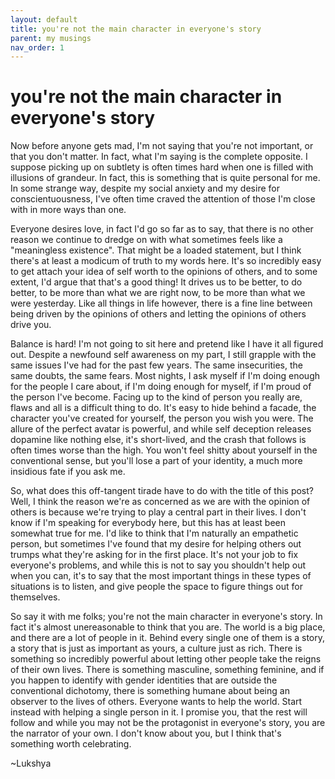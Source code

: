 ```yaml
---
layout: default
title: you're not the main character in everyone's story
parent: my musings
nav_order: 1
---
```


# you're not the main character in everyone's story

Now before anyone gets mad, I'm not saying that you're not important, or that you don't matter. In fact, what I'm saying is the complete opposite. I suppose picking up on subtlety is often times hard when 
one is filled with illusions of grandeur. In fact, this is something that is quite personal for me. In some strange way, despite my social anxiety and my desire for conscientuousness, I've often time craved the attention of those I'm close with in more ways than one. 

Everyone desires love, in fact I'd go so far as to say, that there is no other reason we continue to dredge on with what sometimes feels like a "meaningless existence". That might be a loaded statement, but I think there's at least a modicum of truth to my words here. It's so incredibly easy to get attach your idea of self worth to the opinions of others, and to some extent, I'd argue that that's a good thing! It drives us to be better, to do better, to be more than what we are right now, to be more than what we were yesterday. Like all things in life however, there is a fine line between being driven by the opinions of others and letting the opinions of others drive you. 

Balance is hard! I'm not going to sit here and pretend like I have it all figured out. Despite a newfound self awareness on my part, I still grapple with the same issues I've had for the past few years. The same insecurities, the same doubts, the same fears. Most nights, I ask myself if I'm doing enough for the people I care about, if I'm doing enough for myself, if I'm proud of the person I've become. Facing up to the kind of person you really are, flaws and all is a difficult thing to do. It's easy to hide behind a facade, the character you've created for yourself, the person you wish you were. The allure of the perfect avatar is powerful, and while self deception releases dopamine like nothing else, it's short-lived, and the crash that follows is often times worse than the high. You won't feel shitty about yourself in the conventional sense, but you'll lose a part of your identity, a much more insidious fate if you ask me. 

So, what does this off-tangent tirade have to do with the title of this post? Well, I think the reason we're as concerned as we are with the opinion of others is because we're trying to play a central part in their lives. I don't know if I'm speaking for everybody here, but this has at least been somewhat true for me. I'd like to think that I'm naturally an empathetic person, but sometimes I've found that my desire for helping others out trumps what they're asking for in the first place. It's not your job to fix everyone's problems, and while this is not to say you shouldn't help out when you can, it's to say that 
the most important things in these types of situations is to listen, and give people the space to figure things out for themselves.


So say it with me folks; you're not the main character in everyone's story. In fact it's almost unereasonable to think that you are. The world is a big place, and there are a lot of people in it. Behind every single one of them is a story, a story that is just as important as yours, a culture 
just as rich. There is something so incredibly powerful about letting other people take the reigns of their own lives. There is something masculine, something feminine, and if you happen to identify with gender identities that are outside the conventional dichotomy, there is something humane about being an observer to the lives of others. Everyone wants to help the world. Start instead with helping a single person in it. I promise you, that the rest will follow and while you may not be the protagonist in everyone's story, you are the narrator of your own. I don't know about you, but I think that's something worth celebrating.  

~Lukshya 